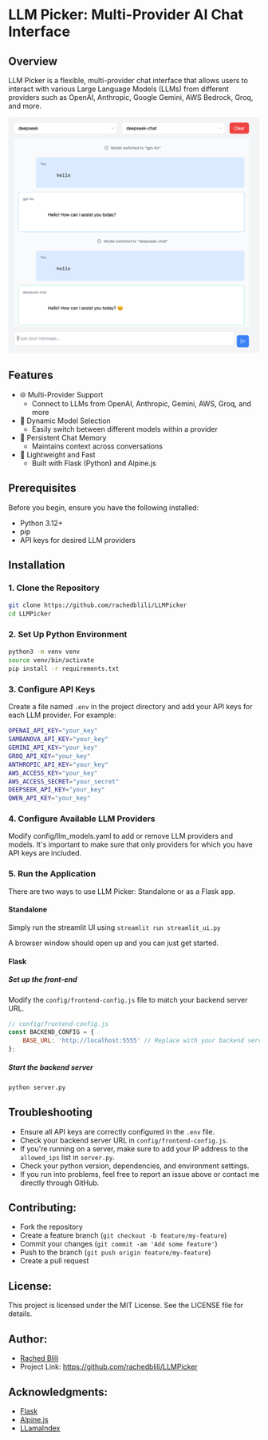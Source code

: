 # LLM Picker: Multi-Provider AI Chat Interface

## Overview

LLM Picker is a flexible, multi-provider chat interface that allows users to interact with various Large Language Models (LLMs) from different providers such as OpenAI, Anthropic, Google Gemini, AWS Bedrock, Groq, and more.

![LLM Picker Screenshot](screenshot.png) <!-- You'll want to add an actual screenshot -->

## Features

- 🌐 Multi-Provider Support
  - Connect to LLMs from OpenAI, Anthropic, Gemini, AWS, Groq, and more
- 🔄 Dynamic Model Selection
  - Easily switch between different models within a provider
- 💬 Persistent Chat Memory
  - Maintains context across conversations
- 🚀 Lightweight and Fast
  - Built with Flask (Python) and Alpine.js

## Prerequisites

Before you begin, ensure you have the following installed:

- Python 3.12+
- pip
- API keys for desired LLM providers

## Installation

### 1. Clone the Repository

```bash
git clone https://github.com/rachedblili/LLMPicker
cd LLMPicker
```

### 2. Set Up Python Environment

```bash
python3 -m venv venv
source venv/bin/activate
pip install -r requirements.txt
```

### 3. Configure API Keys

Create a file named `.env` in the project directory and add your API keys for each LLM provider. For example:

```bash
OPENAI_API_KEY="your_key"
SAMBANOVA_API_KEY="your_key"
GEMINI_API_KEY="your_key"
GROQ_API_KEY="your_key"
ANTHROPIC_API_KEY="your_key"
AWS_ACCESS_KEY="your_key"
AWS_ACCESS_SECRET="your_secret"
DEEPSEEK_API_KEY="your_key"
QWEN_API_KEY="your_key"
```

### 4. Configure Available LLM Providers
Modify config/llm_models.yaml to add or remove LLM providers and models.  It's important to make sure that only 
providers for which you have API keys are included.

### 5. Run the Application
There are two ways to use LLM Picker: Standalone or as a Flask app.

#### Standalone
Simply run the streamlit UI using `streamlit run streamlit_ui.py`

A browser window should open up and you can just get started.

#### Flask

##### Set up the front-end
Modify the `config/frontend-config.js` file to match your backend server URL.

```javascript
// config/frontend-config.js
const BACKEND_CONFIG = {
    BASE_URL: 'http://localhost:5555' // Replace with your backend server URL
};
```

##### Start the backend server

```bash
python server.py
```

## Troubleshooting

- Ensure all API keys are correctly configured in the `.env` file.
- Check your backend server URL in `config/frontend-config.js`.
- If you're running on a server, make sure to add your IP address to the `allowed_ips` list in `server.py`.
- Check your python version, dependencies, and environment settings.
- If you run into problems, feel free to report an issue above or contact me directly through GitHub.

## Contributing:
- Fork the repository
- Create a feature branch (`git checkout -b feature/my-feature`)
- Commit your changes (`git commit -am 'Add some feature'`)
- Push to the branch (`git push origin feature/my-feature`)
- Create a pull request

## License:
This project is licensed under the MIT License. See the LICENSE file for details.

## Author:
- [Rached Blili](https://github.com/rachedblili) 
- Project Link: https://github.com/rachedblili/LLMPicker

## Acknowledgments:
- [Flask](https://flask.palletsprojects.com/en/stable/)
- [Alpine.js](https://alpinejs.dev/)
- [LLamaIndex](https://llammaindex.ai/)
